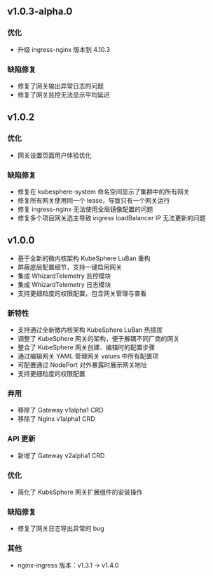 <!---
TODO: add v4.1.3 RELEASE_MARK
--->

## v1.0.3-alpha.0

### 优化

- 升级 ingress-nginx 版本到 4.10.3

### 缺陷修复

- 修复了网关输出异常日志的问题
- 修复了网关监控无法显示平均延迟


<!---
Please do not delete this line of version tag
RELEASE_MARK v4.1.2 RELEASE_MARK
Please do not delete this line of version tag
-->

## v1.0.2

### 优化

- 网关设置页面用户体验优化

### 缺陷修复

- 修复在 kubesphere-system 命名空间显示了集群中的所有网关
- 修复所有网关使用同一个 lease，导致只有一个网关运行
- 修复 ingress-nginx 无法使用全局镜像配置的问题
- 修复多个项目网关选主导致 ingress loadBalancer IP 无法更新的问题

<!---
Please do not delete this line of version tag
RELEASE_MARK v4.1.0 RELEASE_MARK
Please do not delete this line of version tag
-->

## v1.0.0
- 基于全新的微内核架构 KubeSphere LuBan 重构
- 屏蔽底层配置细节，支持一键启用网关
- 集成 WhizardTelemetry 监控模块
- 集成 WhizardTelemetry 日志模块
- 支持更细粒度的权限配置，包含网关管理与查看

### 新特性
- 支持通过全新微内核架构 KubeSphere LuBan 热插拔
- 调整了 KubeSphere 网关的架构，便于解耦不同厂商的网关
- 整合了 KubeSphere 网关创建、编辑时的配置步骤
- 通过编辑网关 YAML 管理网关 values 中所有配置项
- 可配置通过 NodePort 对外暴露时展示网关地址
- 支持更细粒度的权限配置

### 弃用
- 移除了 Gateway v1alpha1 CRD
- 移除了 Nginx v1alpha1 CRD

### API 更新
- 新增了 Gateway v2alpha1 CRD

### 优化
- 简化了 KubeSphere 网关扩展组件的安装操作

### 缺陷修复
- 修复了网关日志导出异常的 bug

### 其他
- nginx-ingress 版本：v1.3.1 -> v1.4.0